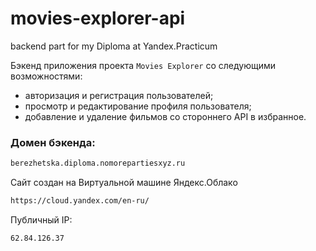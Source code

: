 # movies-explorer-api
backend part for my Diploma at Yandex.Practicum

Бэкенд приложения проекта `Movies Explorer` со следующими возможностями: 
* авторизация и регистрация пользователей;
* просмотр и редактирование профиля пользователя;
* добавление и удаление фильмов со стороннего API в избранное.
  
### Домен бэкенда:
```sh
berezhetska.diploma.nomorepartiesxyz.ru
```

Сайт создан на Виртуальной машине Яндекс.Облако
```sh
https://cloud.yandex.com/en-ru/
```
Публичный IP: 
```sh
62.84.126.37
```

